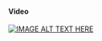 #### Video ####
[![IMAGE ALT TEXT HERE](https://img.youtube.com/vi/gMxfH9REIM0/0.jpg)](https://www.youtube.com/watch?v=gMxfH9REIM0)

